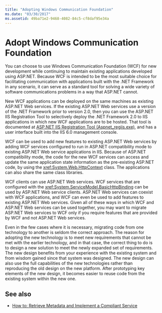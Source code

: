 ```yaml
---
title: "Adopting Windows Communication Foundation"
ms.date: "03/30/2017"
ms.assetid: 49ba71e2-9468-4082-84c5-cf8daf95e34a
---
```

# Adopt Windows Communication Foundation

You can choose to use Windows Communication Foundation (WCF) for new development while continuing to maintain existing applications developed using ASP.NET. Because WCF is intended to be the most suitable choice for facilitating communication with applications built with the .NET Framework in any scenario, it can serve as a standard tool for solving a wide variety of software communications problems in a way that ASP.NET cannot.

New WCF applications can be deployed on the same machines as existing ASP.NET Web services. If the existing ASP.NET Web services use a version of the .NET Framework prior to version 2.0, then you can use the ASP.NET IIS Registration Tool to selectively deploy the .NET Framework 2.0 to IIS applications in which new WCF applications are to be hosted. That tool is documented at [ASP.NET IIS Registration Tool (Aspnet_regiis.exe)](/previous-versions/dotnet/netframework-3.5/k6h9cz8h(v=vs.90)), and has a user interface built into the IIS 6.0 management console.

WCF can be used to add new features to existing ASP.NET Web services by adding WCF services configured to run in ASP.NET compatibility mode to existing ASP.NET Web service applications in IIS. Because of ASP.NET compatibility mode, the code for the new WCF services can access and update the same application state information as the pre-existing ASP.NET code, by using the <xref:System.Web.HttpContext> class. The applications can also share the same class libraries.

WCF clients can use ASP.NET Web services. WCF services that are configured with the <xref:System.ServiceModel.BasicHttpBinding> can be used by ASP.NET Web service clients. ASP.NET Web services can coexist with WCF applications, and WCF can even be used to add features to existing ASP.NET Web services. Given all of these ways in which WCF and ASP.NET Web services can be used together, you may want to migrate ASP.NET Web services to WCF only if you require features that are provided by WCF and not ASP.NET Web services.

Even in the few cases where it is necessary, migrating code from one technology to another is seldom the correct approach. The reason for adopting the new technology is to meet new requirements that cannot be met with the earlier technology, and in that case, the correct thing to do is to design a new solution to meet the newly expanded set of requirements. The new design benefits from your experience with the existing system and from wisdom gained since that system was designed. The new design can also use the full capabilities of the new technologies rather than reproducing the old design on the new platform. After prototyping key elements of the new design, it becomes easier to reuse code from the existing system within the new one.

## See also

- [How to: Retrieve Metadata and Implement a Compliant Service](how-to-retrieve-metadata-and-implement-a-compliant-service.md)
